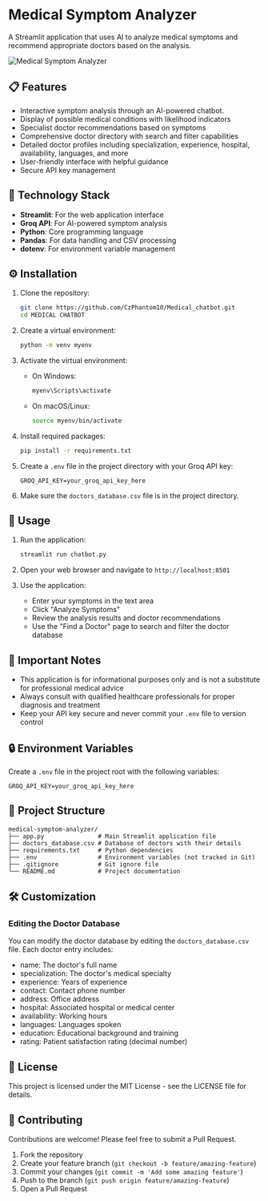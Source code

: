 # Medical Symptom Analyzer

A Streamlit application that uses AI to analyze medical symptoms and recommend appropriate doctors based on the analysis.

![Medical Symptom Analyzer](https://i.imgur.com/your-image-upload-id.png)
<!-- Note: You'll need to upload this screenshot to an image hosting service and replace the URL above with the actual image URL -->

## 📋 Features

- Interactive symptom analysis through an AI-powered chatbot.
- Display of possible medical conditions with likelihood indicators
- Specialist doctor recommendations based on symptoms
- Comprehensive doctor directory with search and filter capabilities
- Detailed doctor profiles including specialization, experience, hospital, availability, languages, and more
- User-friendly interface with helpful guidance
- Secure API key management

## 🔧 Technology Stack

- **Streamlit**: For the web application interface
- **Groq API**: For AI-powered symptom analysis
- **Python**: Core programming language
- **Pandas**: For data handling and CSV processing
- **dotenv**: For environment variable management

## ⚙️ Installation

1. Clone the repository:
   ```bash
   git clone https://github.com/CzPhantom10/Medical_chatbot.git
   cd MEDICAL CHATBOT
   ```

2. Create a virtual environment:
   ```bash
   python -m venv myenv
   ```

3. Activate the virtual environment:
   - On Windows:
     ```bash
     myenv\Scripts\activate
     ```
   - On macOS/Linux:
     ```bash
     source myenv/bin/activate
     ```

4. Install required packages:
   ```bash
   pip install -r requirements.txt
   ```

5. Create a `.env` file in the project directory with your Groq API key:
   ```
   GROQ_API_KEY=your_groq_api_key_here
   ```

6. Make sure the `doctors_database.csv` file is in the project directory.

## 🚀 Usage

1. Run the application:
   ```bash
   streamlit run chatbot.py
   ```

2. Open your web browser and navigate to `http://localhost:8501`

3. Use the application:
   - Enter your symptoms in the text area
   - Click "Analyze Symptoms"
   - Review the analysis results and doctor recommendations
   - Use the "Find a Doctor" page to search and filter the doctor database

## 📌 Important Notes

- This application is for informational purposes only and is not a substitute for professional medical advice
- Always consult with qualified healthcare professionals for proper diagnosis and treatment
- Keep your API key secure and never commit your `.env` file to version control

## 🔒 Environment Variables

Create a `.env` file in the project root with the following variables:

```
GROQ_API_KEY=your_groq_api_key_here
```

## 📁 Project Structure

```
medical-symptom-analyzer/
├── app.py               # Main Streamlit application file
├── doctors_database.csv # Database of doctors with their details
├── requirements.txt     # Python dependencies
├── .env                 # Environment variables (not tracked in Git)
├── .gitignore           # Git ignore file
└── README.md            # Project documentation
```

## 🛠️ Customization

### Editing the Doctor Database

You can modify the doctor database by editing the `doctors_database.csv` file. Each doctor entry includes:

- name: The doctor's full name
- specialization: The doctor's medical specialty
- experience: Years of experience
- contact: Contact phone number
- address: Office address
- hospital: Associated hospital or medical center
- availability: Working hours
- languages: Languages spoken
- education: Educational background and training
- rating: Patient satisfaction rating (decimal number)

## 📄 License

This project is licensed under the MIT License - see the LICENSE file for details.

## 👥 Contributing

Contributions are welcome! Please feel free to submit a Pull Request.

1. Fork the repository
2. Create your feature branch (`git checkout -b feature/amazing-feature`)
3. Commit your changes (`git commit -m 'Add some amazing feature'`)
4. Push to the branch (`git push origin feature/amazing-feature`)
5. Open a Pull Request